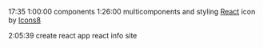 17:35
1:00:00 components
1:26:00 multicomponents and styling
<a target="_blank" href="https://icons8.com/icon/wPohyHO_qO1a/react">React</a> icon by <a target="_blank" href="https://icons8.com">Icons8</a>

2:05:39 create react app react info site